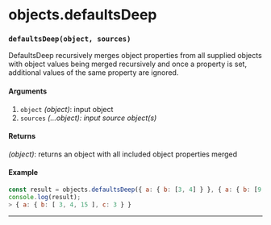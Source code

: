 # objects.defaultsDeep

<!-- div class="doc-container" -->

<!-- div -->


<!-- div -->

<h3 id="defaultsdeepobject-sources"><code>defaultsDeep(object, sources)</code></h3>

DefaultsDeep recursively merges object properties from all supplied objects with object values
being merged recursively and once a property is set, additional values of the same property are ignored.

#### Arguments
1. `object` *(object)*: input object
2. `sources` *(...object): input source object(s)*

#### Returns
*(object)*: returns an object with all included object properties merged

#### Example
```js
const result = objects.defaultsDeep({ a: { b: [3, 4] } }, { a: { b: [9, 18, 15], c: 3 } });
console.log(result);
> { a: { b: [ 3, 4, 15 ], c: 3 } }
```
---

<!-- /div -->

<!-- /div -->

<!-- /div -->
